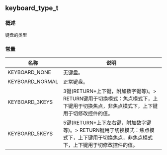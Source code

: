 ## keyboard\_type\_t
### 概述
键盘的类型
### 常量
<p id="keyboard_type_t_consts">

| 名称 | 说明 | 
| -------- | ------- | 
| KEYBOARD\_NONE | 无键盘。 |
| KEYBOARD\_NORMAL | 正常键盘。 |
| KEYBOARD\_3KEYS | 3键(RETURN+上下键，附加数字键等)。> RETURN键用于切换模式：焦点模式下，上下键用于切换焦点，非焦点模式下，上下键用于切修改控件的值。 |
| KEYBOARD\_5KEYS | 5键(RETURN+上下左右键，附加数字键等)。> RETURN键用于切换模式：焦点模式下，上下键用于切换焦点，非焦点模式下，上下键用于切修改控件的值。 |
